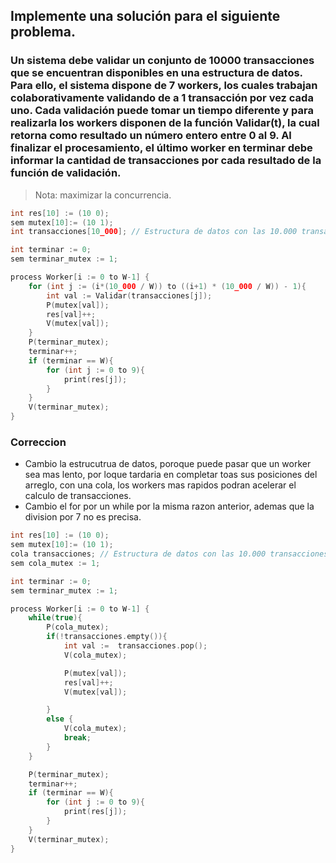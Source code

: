 ## Implemente una solución para el siguiente problema. 
### Un sistema debe validar un conjunto de 10000 transacciones que se encuentran disponibles en una estructura de datos. Para ello, el sistema dispone de 7 workers, los cuales trabajan colaborativamente validando de a 1 transacción por vez cada uno. Cada  validación  puede  tomar  un  tiempo  diferente  y  para  realizarla  los  workers  disponen  de  la función  Validar(t),  la  cual  retorna  como  resultado  un  número  entero  entre  0  al  9.  Al  finalizar  el procesamiento, el último worker en terminar debe informar la cantidad de transacciones por cada resultado de la función de validación. 
> Nota: maximizar la concurrencia. 

```c
int res[10] := (10 0);
sem mutex[10]:= (10 1);
int transacciones[10_000]; // Estructura de datos con las 10.000 transacciones

int terminar := 0;
sem terminar_mutex := 1;

process Worker[i := 0 to W-1] {
    for (int j := (i*(10_000 / W)) to ((i+1) * (10_000 / W)) - 1){
        int val := Validar(transacciones[j]);
        P(mutex[val]);
        res[val]++;
        V(mutex[val]);
    }
    P(terminar_mutex);
    terminar++;
    if (terminar == W){
        for (int j := 0 to 9){
            print(res[j]);
        }
    }
    V(terminar_mutex);
}
```

### Correccion 
- Cambio la estrucutrua de datos, poroque puede pasar que un worker sea mas lento, por loque tardaria en completar toas sus posiciones del arreglo, con una cola, los workers mas rapidos podran acelerar el calculo de transacciones.
- Cambio el for por un while por la misma razon anterior, ademas que la division por 7 no es precisa.
```c
int res[10] := (10 0);
sem mutex[10]:= (10 1);
cola transacciones; // Estructura de datos con las 10.000 transacciones
sem cola_mutex := 1;

int terminar := 0;
sem terminar_mutex := 1;

process Worker[i := 0 to W-1] {
    while(true){
        P(cola_mutex);
        if(!transacciones.empty()){
            int val :=  transacciones.pop();
            V(cola_mutex);

            P(mutex[val]);
            res[val]++;
            V(mutex[val]);

        }
        else {
            V(cola_mutex);
            break;
        } 
    }

    P(terminar_mutex);
    terminar++;
    if (terminar == W){
        for (int j := 0 to 9){
            print(res[j]);
        }
    }
    V(terminar_mutex);
}
```